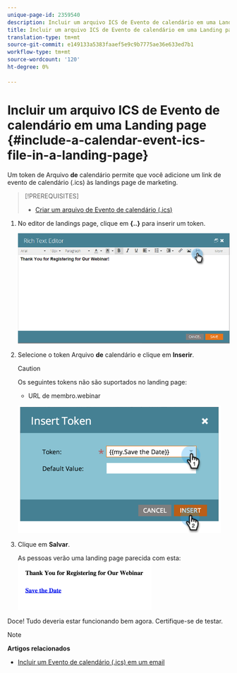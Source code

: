 ```yaml
---
unique-page-id: 2359540
description: Incluir um arquivo ICS de Evento de calendário em uma Landing page - Documentos do marketing - Documentação do produto
title: Incluir um arquivo ICS de Evento de calendário em uma Landing page
translation-type: tm+mt
source-git-commit: e149133a5383faaef5e9c9b7775ae36e633ed7b1
workflow-type: tm+mt
source-wordcount: '120'
ht-degree: 0%

---
```



# Incluir um arquivo ICS de Evento de calendário em uma Landing page {#include-a-calendar-event-ics-file-in-a-landing-page}

Um token de Arquivo **de** calendário permite que você adicione um link de evento de calendário (.ics) às landings page de marketing.

>[!PREREQUISITES]
>
>* [Criar um arquivo de Evento de calendário (.ics)](../../../../product-docs/email-marketing/general/functions-in-the-editor/create-a-calendar-event-ics-file.md)

>



1. No editor de landings page, clique em **{..}** para inserir um token.

   ![](assets/image2015-7-8-17-3a51-3a29.png)

1. Selecione o token Arquivo **de** calendário e clique em **Inserir**.

   >[!CAUTION]
   >
   >Os seguintes tokens não são suportados no landing page:
   >
   >    
   >    
   >    * URL de membro.webinar


   ![](assets/image2015-1-6-16-3a31-3a28.png)

1. Clique em **Salvar**.

   As pessoas verão uma landing page parecida com esta:   ![](assets/image2015-1-6-16-3a42-3a51.png)

Doce! Tudo deveria estar funcionando bem agora. Certifique-se de testar.

>[!NOTE]
>
>**Artigos relacionados**
>
>* [Incluir um Evento de calendário (.ics) em um email](../../../../product-docs/email-marketing/general/functions-in-the-editor/include-a-calendar-event-ics-in-an-email.md)

>



